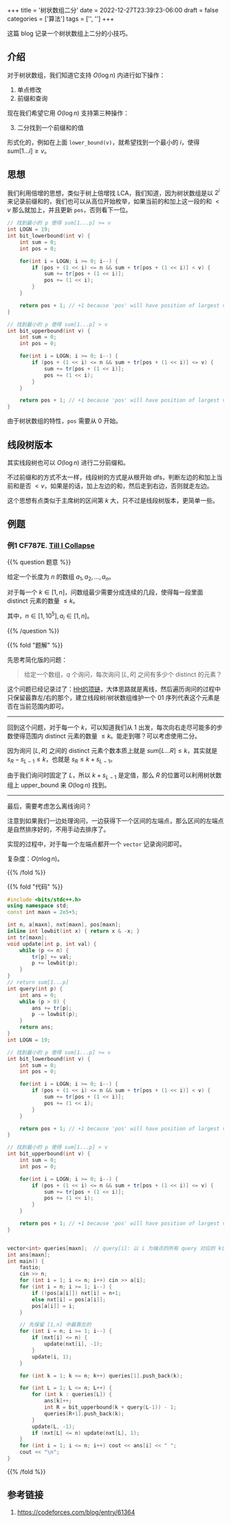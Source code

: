 +++
title = '树状数组二分'
date = 2022-12-27T23:39:23-06:00
draft = false
categories = ['算法']
tags = ['', '']
+++

这篇 blog 记录一个树状数组上二分的小技巧。

## 介绍

对于树状数组，我们知道它支持 $O(\log n)$ 内进行如下操作：

1. 单点修改
2. 前缀和查询

现在我们希望它用 $O(\log n)$ 支持第三种操作：

3. 二分找到一个前缀和的值

形式化的，例如在上面 `lower_bound(v)`，就希望找到一个最小的 $i$，使得 $sum[1...i] \geq v$。

## 思想

我们利用倍增的思想，类似于树上倍增找 LCA，我们知道，因为树状数组是以 $2^i$ 来记录前缀和的，我们也可以从高位开始枚举，如果当前的和加上这一段的和 $< v$ 那么就加上，并且更新 `pos`，否则看下一位。

```cpp
// 找到最小的 p 使得 sum[1...p] >= v
int LOGN = 19;
int bit_lowerbound(int v) {
    int sum = 0;
    int pos = 0;

    for(int i = LOGN; i >= 0; i--) {
        if (pos + (1 << i) <= n && sum + tr[pos + (1 << i)] < v) {
            sum += tr[pos + (1 << i)];
            pos += (1 << i);
        }
    }

    return pos + 1; // +1 because 'pos' will have position of largest value < 'v'
}

// 找到最小的 p 使得 sum[1...p] > v
int bit_upperbound(int v) {
    int sum = 0;
    int pos = 0;

    for(int i = LOGN; i >= 0; i--) {
        if (pos + (1 << i) <= n && sum + tr[pos + (1 << i)] <= v) {
            sum += tr[pos + (1 << i)];
            pos += (1 << i);
        }
    }

    return pos + 1; // +1 because 'pos' will have position of largest value <= 'v'
}
```

由于树状数组的特性，`pos` 需要从 $0$ 开始。


## 线段树版本

其实线段树也可以 $O(\log n)$ 进行二分前缀和。

不过前缀和的方式不太一样，线段树的方式是从根开始 dfs，判断左边的和加上当前和是否 $< v$，如果是的话，加上左边的和，然后走到右边，否则就走左边。

这个思想有点类似于主席树的区间第 $k$ 大，只不过是线段树版本，更简单一些。


## 例题

### 例1 CF787E. [Till I Collapse](https://codeforces.com/contest/787/problem/E)

{{% question 题意 %}}

给定一个长度为 $n$ 的数组 $a_1,a_2,...,a_n$。

对于每一个 $k \in [1,n]$，问数组最少需要分成连续的几段，使得每一段里面 distinct 元素的数量 $\leq k$。

其中，$n \in [1, 10^5], a_i \in [1, n]$。

{{% /question %}}


{{% fold "题解" %}}

先思考简化版的问题：

> 给定一个数组，$q$ 个询问，每次询问 $[L,R]$ 之间有多少个 distinct 的元素？

这个问题已经记录过了：[HH的项链](/post/032-线段树例题/#例3-洛谷p1972-hh的项链httpswwwluogucomcnproblemp1972)，大体思路就是离线，然后遍历询问的过程中只保留最靠左/右的那个，建立线段树/树状数组维护一个 $01$ 序列代表这个元素是否在当前范围内即可。

<hr>

回到这个问题，对于每一个 $k$，可以知道我们从 $1$ 出发，每次向右走尽可能多的步数使得范围内 distinct 元素的数量 $\leq k$。能走到哪？可以考虑使用二分。

因为询问 $[L,R]$ 之间的 distinct 元素个数本质上就是 $sum[L...R] \leq k$，其实就是 $s_R - s_{L-1} \leq k$，也就是 $s_R \leq k + s_{L-1}$。

由于我们询问时固定了 $L$，所以 $k + s_{L-1}$ 是定值，那么 $R$ 的位置可以利用树状数组上 upper_bound 来 $O(\log n)$ 找到。

<hr>

最后，需要考虑怎么离线询问？

注意到如果我们一边处理询问，一边获得下一个区间的左端点，那么区间的左端点是自然排序好的，不用手动去排序了。

实现的过程中，对于每一个左端点都开一个 `vector` 记录询问即可。

复杂度：$O(n \log n)$。

{{% /fold %}}


{{% fold "代码" %}}

```cpp
#include <bits/stdc++.h>
using namespace std;
const int maxn = 2e5+5;

int n, a[maxn], nxt[maxn], pos[maxn];
inline int lowbit(int x) { return x & -x; }
int tr[maxn];
void update(int p, int val) {
    while (p <= n) {
        tr[p] += val;
        p += lowbit(p);
    }
}
// return sum[1...p]
int query(int p) {
    int ans = 0;
    while (p > 0) {
        ans += tr[p];
        p -= lowbit(p);
    }
    return ans;
}
int LOGN = 19;

// 找到最小的 p 使得 sum[1...p] >= v
int bit_lowerbound(int v) {
    int sum = 0;
    int pos = 0;

    for(int i = LOGN; i >= 0; i--) {
        if (pos + (1 << i) <= n && sum + tr[pos + (1 << i)] < v) {
            sum += tr[pos + (1 << i)];
            pos += (1 << i);
        }
    }

    return pos + 1; // +1 because 'pos' will have position of largest value < 'v'
}

// 找到最小的 p 使得 sum[1...p] > v
int bit_upperbound(int v) {
    int sum = 0;
    int pos = 0;

    for(int i = LOGN; i >= 0; i--) {
        if (pos + (1 << i) <= n && sum + tr[pos + (1 << i)] <= v) {
            sum += tr[pos + (1 << i)];
            pos += (1 << i);
        }
    }

    return pos + 1; // +1 because 'pos' will have position of largest value <= 'v'
}


vector<int> queries[maxn];  // query[i]: 以 i 为端点的所有 query 对应的 k值
int ans[maxn];
int main() {
    fastio;
    cin >> n;
    for (int i = 1; i <= n; i++) cin >> a[i];
    for (int i = n; i >= 1; i--) {
        if (!pos[a[i]]) nxt[i] = n+1;
        else nxt[i] = pos[a[i]];
        pos[a[i]] = i;
    }

    // 先保留 [1,n] 中最靠左的
    for (int i = n; i >= 1; i--) {
        if (nxt[i] <= n) {
            update(nxt[i], -1);
        } 
        update(i, 1);
    }

    for (int k = 1; k <= n; k++) queries[1].push_back(k);

    for (int L = 1; L <= n; L++) {
        for (int k : queries[L]) {
            ans[k]++;
            int R = bit_upperbound(k + query(L-1)) - 1;
            queries[R+1].push_back(k);
        }
        update(L, -1);
        if (nxt[L] <= n) update(nxt[L], 1);
    }
    for (int i = 1; i <= n; i++) cout << ans[i] << " ";
    cout << "\n";
}
```

{{% /fold %}}


## 参考链接

1. https://codeforces.com/blog/entry/61364

